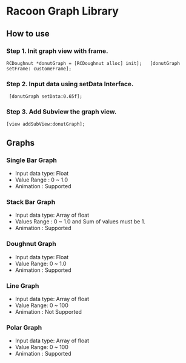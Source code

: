 # Racoon Graph Library  

## How to use  

### Step 1. Init graph view with frame. 
` RCDoughnut *donutGraph = [RCDoughnut alloc] init];  
  [donutGraph setFrame: customeFrame];
`
### Step 2. Input data using setData Interface.  
` [donutGraph setData:0.65f];`

### Step 3. Add Subview the graph view.
` [view addSubView:donutGraph]; `

## Graphs  
  
### Single Bar Graph 
* Input data type: Float
* Value Range : 0 ~ 1.0
* Animation : Supported 

### Stack Bar Graph
* Input data type: Array of float
* Values Range : 0 ~ 1.0 and Sum of values must be 1.
* Animation : Supported

### Doughnut Graph
* Input data type: Float
* Value Range: 0 ~ 1.0
* Animation : Supported

### Line Graph 
* Input data type: Array of float
* Value Range: 0 ~ 100
* Animation : Not Supported

### Polar Graph 
* Input data type: Array of float
* Value Range: 0 ~ 100
* Animation : Supported

